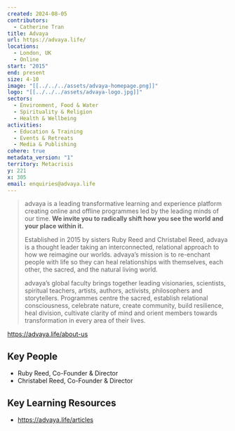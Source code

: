 ```yaml
---
created: 2024-08-05
contributors:
  - Catherine Tran
title: Advaya
url: https://advaya.life/
locations:
  - London, UK
  - Online
start: "2015"
end: present
size: 4-10
image: "[[../../../assets/advaya-homepage.png]]"
logo: "[[../../../assets/advaya-logo.jpg]]"
sectors:
  - Environment, Food & Water
  - Spirituality & Religion
  - Health & Wellbeing
activities:
  - Education & Training
  - Events & Retreats
  - Media & Publishing
cohere: true
metadata_version: "1"
territory: Metacrisis
y: 221
x: 305
email: enquiries@advaya.life
---
```

>advaya is a leading transformative learning and experience platform creating online and offline programmes led by the leading minds of our time. **We invite you to radically shift how you see the world and your place within it.**
>
>Established in 2015 by sisters Ruby Reed and Christabel Reed, advaya is a thought leader taking an interconnected, relational approach to how we reimagine our worlds. advaya’s mission is to re-enchant people with life so they can heal relationships with themselves, each other, the sacred, and the natural living world.
>
>advaya’s global faculty brings together leading visionaries, scientists, spiritual teachers, artists, authors, activists, philosophers and storytellers. Programmes centre the sacred, establish relational consciousness, celebrate nature, create community, build resilience, heal division, cultivate clarity of mind and orient members towards transformation in every area of their lives.

https://advaya.life/about-us

## Key People

- Ruby Reed, Co-Founder & Director
- Christabel Reed, Co-Founder & Director

## Key Learning Resources

- https://advaya.life/articles










